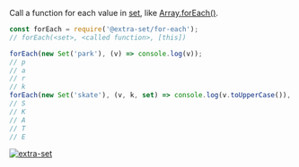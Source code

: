 Call a function for each value in [set], like [Array.forEach()].

```javascript
const forEach = require('@extra-set/for-each');
// forEach(<set>, <called function>, [this])

forEach(new Set('park'), (v) => console.log(v));
// p
// a
// r
// k
forEach(new Set('skate'), (v, k, set) => console.log(v.toUpperCase()), null);
// S
// K
// A
// T
// E
```


[![extra-set](https://i.imgur.com/MCb8pjO.jpg)](https://www.npmjs.com/package/extra-set)

[set]: https://developer.mozilla.org/en-US/docs/Web/JavaScript/Reference/Global_Objects/Set
[Array.forEach()]: https://developer.mozilla.org/en-US/docs/Web/JavaScript/Reference/Global_Objects/Array/forEach
